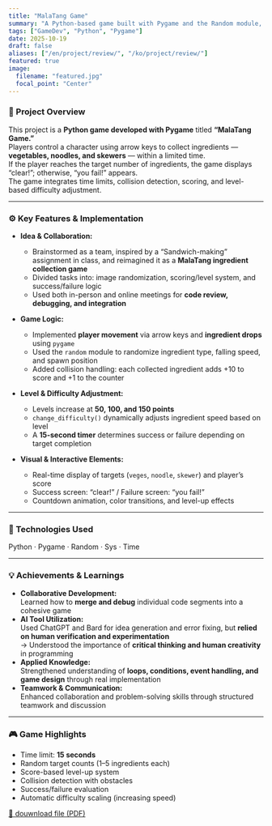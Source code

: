 ```yaml
---
title: "MalaTang Game"
summary: "A Python-based game built with Pygame and the Random module, where players collect MalaTang ingredients within a time limit while avoiding obstacles. The game features dynamic difficulty, scoring, and collision detection."
tags: ["GameDev", "Python", "Pygame"]
date: 2025-10-19
draft: false
aliases: ["/en/project/review/", "/ko/project/review/"]
featured: true
image:
  filename: "featured.jpg"
  focal_point: "Center"
---
```


### 🧠 Project Overview  
This project is a **Python game developed with Pygame** titled **“MalaTang Game.”**  
Players control a character using arrow keys to collect ingredients — **vegetables, noodles, and skewers** — within a limited time.  
If the player reaches the target number of ingredients, the game displays “clear!”; otherwise, “you fail!” appears.  
The game integrates time limits, collision detection, scoring, and level-based difficulty adjustment.

---

### ⚙️ Key Features & Implementation  
- **Idea & Collaboration:**  
  - Brainstormed as a team, inspired by a “Sandwich-making” assignment in class, and reimagined it as a **MalaTang ingredient collection game**  
  - Divided tasks into: image randomization, scoring/level system, and success/failure logic  
  - Used both in-person and online meetings for **code review, debugging, and integration**

- **Game Logic:**  
  - Implemented **player movement** via arrow keys and **ingredient drops** using `pygame`  
  - Used the `random` module to randomize ingredient type, falling speed, and spawn position  
  - Added collision handling: each collected ingredient adds +10 to score and +1 to the counter  

- **Level & Difficulty Adjustment:**  
  - Levels increase at **50, 100, and 150 points**  
  - `change_difficulty()` dynamically adjusts ingredient speed based on level  
  - A **15-second timer** determines success or failure depending on target completion  

- **Visual & Interactive Elements:**  
  - Real-time display of targets (`veges`, `noodle`, `skewer`) and player’s score  
  - Success screen: “clear!” / Failure screen: “you fail!”  
  - Countdown animation, color transitions, and level-up effects  

---

### 🧩 Technologies Used  
Python · Pygame · Random · Sys · Time  

---

### 💡 Achievements & Learnings  
- **Collaborative Development:**  
  Learned how to **merge and debug** individual code segments into a cohesive game  
- **AI Tool Utilization:**  
  Used ChatGPT and Bard for idea generation and error fixing, but **relied on human verification and experimentation**  
  → Understood the importance of **critical thinking and human creativity** in programming  
- **Applied Knowledge:**  
  Strengthened understanding of **loops, conditions, event handling, and game design** through real implementation  
- **Teamwork & Communication:**  
  Enhanced collaboration and problem-solving skills through structured teamwork and discussion  

---

### 🎮 Game Highlights  
- Time limit: **15 seconds**  
- Random target counts (1–5 ingredients each)  
- Score-based level-up system  
- Collision detection with obstacles  
- Success/failure evaluation  
- Automatic difficulty scaling (increasing speed)

[📄 douwnload file (PDF)](/files/hw1.pdf)